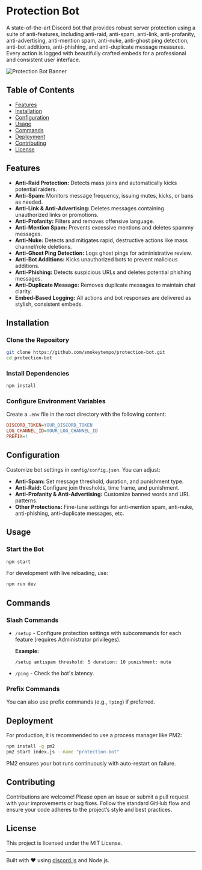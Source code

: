 # Protection Bot

A state-of-the-art Discord bot that provides robust server protection using a suite of anti-features, including anti-raid, anti-spam, anti-link, anti-profanity, anti-advertising, anti-mention spam, anti-nuke, anti-ghost ping detection, anti-bot additions, anti-phishing, and anti-duplicate message measures. Every action is logged with beautifully crafted embeds for a professional and consistent user interface.

![Protection Bot Banner](https://via.placeholder.com/1200x300?text=Protection+Bot)

## Table of Contents

- [Features](#features)
- [Installation](#installation)
- [Configuration](#configuration)
- [Usage](#usage)
- [Commands](#commands)
- [Deployment](#deployment)
- [Contributing](#contributing)
- [License](#license)

## Features

- **Anti-Raid Protection:** Detects mass joins and automatically kicks potential raiders.
- **Anti-Spam:** Monitors message frequency, issuing mutes, kicks, or bans as needed.
- **Anti-Link & Anti-Advertising:** Deletes messages containing unauthorized links or promotions.
- **Anti-Profanity:** Filters and removes offensive language.
- **Anti-Mention Spam:** Prevents excessive mentions and deletes spammy messages.
- **Anti-Nuke:** Detects and mitigates rapid, destructive actions like mass channel/role deletions.
- **Anti-Ghost Ping Detection:** Logs ghost pings for administrative review.
- **Anti-Bot Additions:** Kicks unauthorized bots to prevent malicious additions.
- **Anti-Phishing:** Detects suspicious URLs and deletes potential phishing messages.
- **Anti-Duplicate Message:** Removes duplicate messages to maintain chat clarity.
- **Embed-Based Logging:** All actions and bot responses are delivered as stylish, consistent embeds.

## Installation

### Clone the Repository

```bash
git clone https://github.com/smokeytempo/protection-bot.git
cd protection-bot
```

### Install Dependencies

```bash
npm install
```

### Configure Environment Variables

Create a `.env` file in the root directory with the following content:

```ini
DISCORD_TOKEN=YOUR_DISCORD_TOKEN
LOG_CHANNEL_ID=YOUR_LOG_CHANNEL_ID
PREFIX=!
```

## Configuration

Customize bot settings in `config/config.json`. You can adjust:

- **Anti-Spam:** Set message threshold, duration, and punishment type.
- **Anti-Raid:** Configure join thresholds, time frame, and punishment.
- **Anti-Profanity & Anti-Advertising:** Customize banned words and URL patterns.
- **Other Protections:** Fine-tune settings for anti-mention spam, anti-nuke, anti-phishing, anti-duplicate messages, etc.

## Usage

### Start the Bot

```bash
npm start
```

For development with live reloading, use:

```bash
npm run dev
```

## Commands

### Slash Commands

- `/setup` - Configure protection settings with subcommands for each feature (requires Administrator privileges).
  
  **Example:**
  ```
  /setup antispam threshold: 5 duration: 10 punishment: mute
  ```

- `/ping` - Check the bot's latency.

### Prefix Commands

You can also use prefix commands (e.g., `!ping`) if preferred.

## Deployment

For production, it is recommended to use a process manager like PM2:

```bash
npm install -g pm2
pm2 start index.js --name "protection-bot"
```

PM2 ensures your bot runs continuously with auto-restart on failure.

## Contributing

Contributions are welcome! Please open an issue or submit a pull request with your improvements or bug fixes. Follow the standard GitHub flow and ensure your code adheres to the project’s style and best practices.

## License

This project is licensed under the MIT License.

---

Built with ❤️ using [discord.js](https://discord.js.org/) and Node.js.
